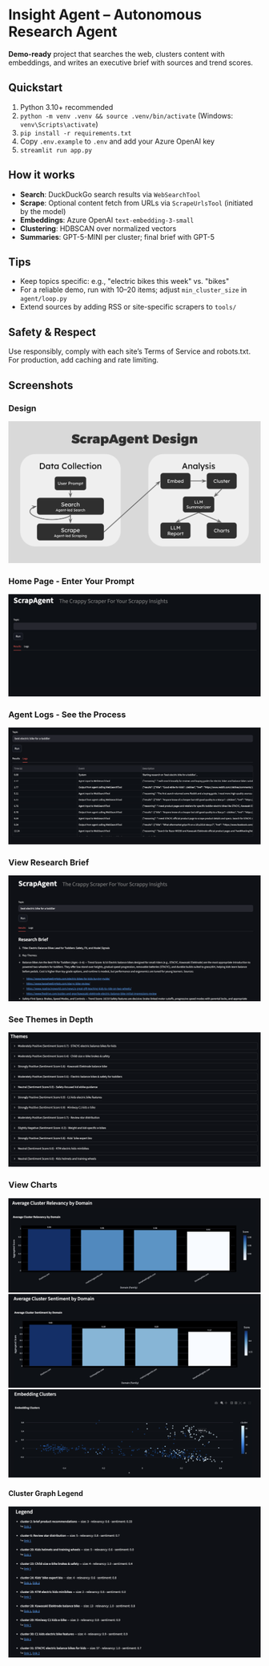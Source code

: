 # Insight Agent – Autonomous Research Agent

**Demo-ready** project that searches the web, clusters content with embeddings, and writes an executive brief with sources and trend scores.

## Quickstart
1. Python 3.10+ recommended
2. `python -m venv .venv && source .venv/bin/activate` (Windows: `venv\Scripts\activate`)
3. `pip install -r requirements.txt`
4. Copy `.env.example` to `.env` and add your Azure OpenAI key
5. `streamlit run app.py`

## How it works
- **Search**: DuckDuckGo search results via `WebSearchTool`
- **Scrape**: Optional content fetch from URLs via `ScrapeUrlsTool` (initiated by the model)
- **Embeddings**: Azure OpenAI `text-embedding-3-small`
- **Clustering**: HDBSCAN over normalized vectors
- **Summaries**: GPT-5-MINI per cluster; final brief with GPT-5

## Tips
- Keep topics specific: e.g., "electric bikes this week" vs. "bikes"
- For a reliable demo, run with 10–20 items; adjust `min_cluster_size` in `agent/loop.py`
- Extend sources by adding RSS or site-specific scrapers to `tools/`

## Safety & Respect
Use responsibly, comply with each site’s Terms of Service and robots.txt. For production, add caching and rate limiting.

## Screenshots

### Design
![ScrapAgent overview](assets/scrapagent-design.png)

### Home Page - Enter Your Prompt
![Home Page](assets/home-page.png)

### Agent Logs - See the Process
![Agent Logs](assets/agent-logs.png)

### View Research Brief
![Research Brief](assets/research-brief.png)

### See Themes in Depth
![Theme Dropdowns](assets/theme-dropdowns.png)

### View Charts
![Relevancy Chart (By Domain)](assets/relevancy-graph.png)
![Sentiment Chart (By Domain)](assets/sentiment-graph.png)
![Cluster Graph](assets/cluster-graph.png)
#### Cluster Graph Legend
![Legend](assets/graph-legend.png)
